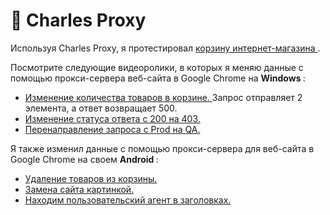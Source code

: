 # 🍶 Charles Proxy 

Используя Charles Proxy, я протестировал <a href="http://demowebshop.tricentis.com/cart"> корзину интернет-магазина </a>.

Посмотрите следующие видеоролики, в которых я меняю данные с помощью прокси-сервера веб-сайта в Google Chrome на <b> Windows </b>:
<ul>
<li>  <a href="https://drive.google.com/file/d/1xwgRDsxVTvJOPMYO-lXI4zglF5hWiJA0/view?usp=sharing"> Изменение количества товаров в корзине. </a> Запрос отправляет 2 элемента, а ответ возвращает 500. </li>
<li>  <a href="https://drive.google.com/file/d/16OH5Q7lbp0ZGMRaFrdNcJad0e593K0SY/view?usp=sharing"> Изменение статуса ответа с 200 на 403. </a> </li>
<li>  <a href="https://drive.google.com/file/d/1v4nDV2v3XY8_bf1WvNpttJXcsDiETOXk/view?usp=drive_link"> Перенаправление запроса с Prod на QA.</a> </li>
 </ul>
 
Я также изменил данные с помощью прокси-сервера для веб-сайта в Google Chrome на своем <b> Android </b>:
<ul>
<li>  <a href="https://drive.google.com/file/d/1zRcN0GKX2iEMp9DuSIaz3xoGJTe1QSP7/view?usp=sharing"> Удаление товаров из корзины. </li>
<li>  <a href="https://drive.google.com/file/d/1-Rfnc1-kwzhUSdEIleleVsnQ46VE2eKm/view?usp=sharing"> Замена сайта картинкой. </а> </li>
<li>  <a href="https://drive.google.com/file/d/1qEokeZtTWwevX1tN69nM3hUfCs9zARHC/view?usp=sharing"> Находим пользовательский агент в заголовках.</a> </li>
 </ul>
